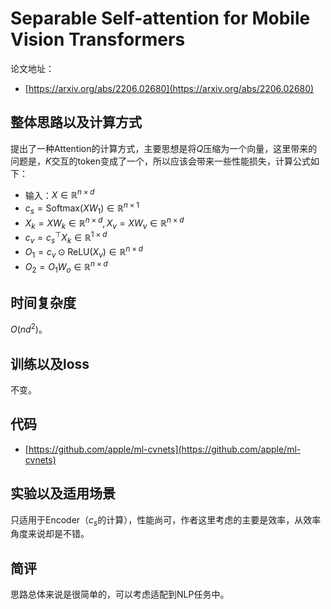 # Separable Self-attention for Mobile Vision Transformers

论文地址：

- [https://arxiv.org/abs/2206.02680](https://arxiv.org/abs/2206.02680)



## 整体思路以及计算方式

提出了一种Attention的计算方式，主要思想是将$Q$压缩为一个向量，这里带来的问题是，$K$交互的token变成了一个，所以应该会带来一些性能损失，计算公式如下：

- 输入：$X\in \mathbb R^{n\times d}$
- $c_s = \mathrm{Softmax}(X W_1) \in \mathbb R^{n\times 1}$
- $X_k = XW_k \in \mathbb R^{n\times d}, X_v=XW_v \in \mathbb R^{n\times d}$
- $c_v= c_s^{\top} X_k \in \mathbb R^{1\times d}$
- $O_1=c_v \odot \mathrm{ReLU}(X_v)\in \mathbb R^{n\times d}$
- $O_2=O_1 W_o \in \mathbb R^{n\times d}$



## 时间复杂度

$O(nd^2)$。



## 训练以及loss

不变。



## 代码

- [https://github.com/apple/ml-cvnets](https://github.com/apple/ml-cvnets)



## 实验以及适用场景

只适用于Encoder（$c_s$的计算），性能尚可，作者这里考虑的主要是效率，从效率角度来说却是不错。



## 简评

思路总体来说是很简单的，可以考虑适配到NLP任务中。